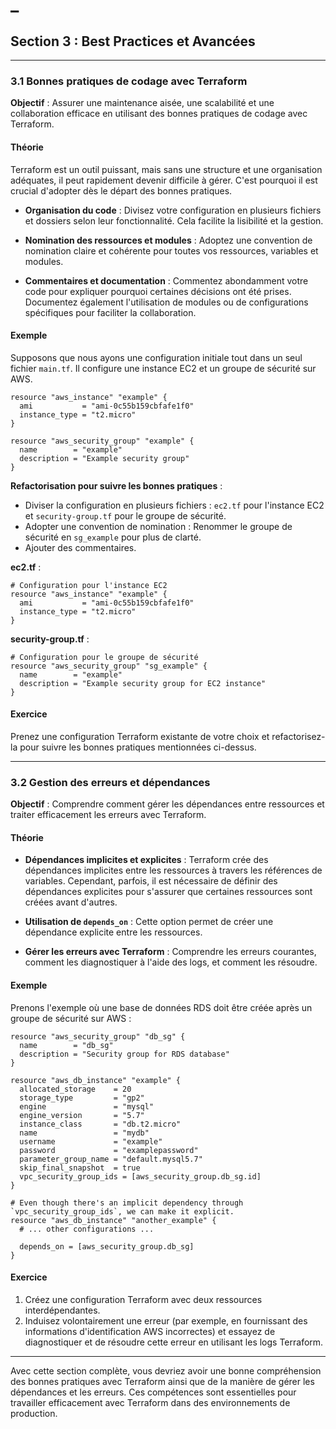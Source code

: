 # _

## Section 3 : Best Practices et Avancées

---

### 3.1 Bonnes pratiques de codage avec Terraform

**Objectif** : Assurer une maintenance aisée, une scalabilité et une collaboration efficace en utilisant des bonnes pratiques de codage avec Terraform.

#### Théorie

Terraform est un outil puissant, mais sans une structure et une organisation adéquates, il peut rapidement devenir difficile à gérer. C'est pourquoi il est crucial d'adopter dès le départ des bonnes pratiques.

- **Organisation du code** : Divisez votre configuration en plusieurs fichiers et dossiers selon leur fonctionnalité. Cela facilite la lisibilité et la gestion.

- **Nomination des ressources et modules** : Adoptez une convention de nomination claire et cohérente pour toutes vos ressources, variables et modules.

- **Commentaires et documentation** : Commentez abondamment votre code pour expliquer pourquoi certaines décisions ont été prises. Documentez également l'utilisation de modules ou de configurations spécifiques pour faciliter la collaboration.

#### Exemple

Supposons que nous ayons une configuration initiale tout dans un seul fichier `main.tf`. Il configure une instance EC2 et un groupe de sécurité sur AWS.

```hcl
resource "aws_instance" "example" {
  ami           = "ami-0c55b159cbfafe1f0"
  instance_type = "t2.micro"
}

resource "aws_security_group" "example" {
  name        = "example"
  description = "Example security group"
}
```

**Refactorisation pour suivre les bonnes pratiques** :

- Diviser la configuration en plusieurs fichiers : `ec2.tf` pour l'instance EC2 et `security-group.tf` pour le groupe de sécurité.
- Adopter une convention de nomination : Renommer le groupe de sécurité en `sg_example` pour plus de clarté.
- Ajouter des commentaires.

**ec2.tf** :

```hcl
# Configuration pour l'instance EC2
resource "aws_instance" "example" {
  ami           = "ami-0c55b159cbfafe1f0"
  instance_type = "t2.micro"
}
```

**security-group.tf** :

```hcl
# Configuration pour le groupe de sécurité
resource "aws_security_group" "sg_example" {
  name        = "example"
  description = "Example security group for EC2 instance"
}
```

#### Exercice

Prenez une configuration Terraform existante de votre choix et refactorisez-la pour suivre les bonnes pratiques mentionnées ci-dessus.

---

### 3.2 Gestion des erreurs et dépendances

**Objectif** : Comprendre comment gérer les dépendances entre ressources et traiter efficacement les erreurs avec Terraform.

#### Théorie

- **Dépendances implicites et explicites** : Terraform crée des dépendances implicites entre les ressources à travers les références de variables. Cependant, parfois, il est nécessaire de définir des dépendances explicites pour s'assurer que certaines ressources sont créées avant d'autres.

- **Utilisation de `depends_on`** : Cette option permet de créer une dépendance explicite entre les ressources.

- **Gérer les erreurs avec Terraform** : Comprendre les erreurs courantes, comment les diagnostiquer à l'aide des logs, et comment les résoudre.

#### Exemple

Prenons l'exemple où une base de données RDS doit être créée après un groupe de sécurité sur AWS :

```hcl
resource "aws_security_group" "db_sg" {
  name        = "db_sg"
  description = "Security group for RDS database"
}

resource "aws_db_instance" "example" {
  allocated_storage    = 20
  storage_type         = "gp2"
  engine               = "mysql"
  engine_version       = "5.7"
  instance_class       = "db.t2.micro"
  name                 = "mydb"
  username             = "example"
  password             = "examplepassword"
  parameter_group_name = "default.mysql5.7"
  skip_final_snapshot  = true
  vpc_security_group_ids = [aws_security_group.db_sg.id]
}

# Even though there's an implicit dependency through `vpc_security_group_ids`, we can make it explicit.
resource "aws_db_instance" "another_example" {
  # ... other configurations ...

  depends_on = [aws_security_group.db_sg]
}
```

#### Exercice

1. Créez une configuration Terraform avec deux ressources interdépendantes.
2. Induisez volontairement une erreur (par exemple, en fournissant des informations d'identification AWS incorrectes) et essayez de diagnostiquer et de résoudre cette erreur en utilisant les logs Terraform.

---

Avec cette section complète, vous devriez avoir une bonne compréhension des bonnes pratiques avec Terraform ainsi que de la manière de gérer les dépendances et les erreurs. Ces compétences sont essentielles pour travailler efficacement avec Terraform dans des environnements de production.
